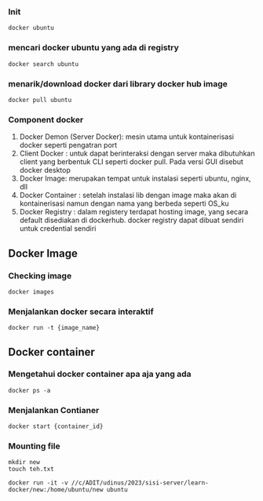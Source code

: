 ### Init

```
docker ubuntu
```

### mencari docker ubuntu yang ada di registry

```
docker search ubuntu
```

### menarik/download docker dari library docker hub image

```
docker pull ubuntu
```

### Component docker

1. Docker Demon (Server Docker): mesin utama untuk kontainerisasi docker seperti pengatran port
2. Client Docker : untuk dapat berinteraksi dengan server maka dibutuhkan client yang berbentuk CLI seperti docker pull. Pada versi GUI disebut docker desktop
3. Docker Image: merupakan tempat untuk instalasi seperti ubuntu, nginx, dll
4. Docker Container : setelah instalasi lib dengan image maka akan di kontainerisasi namun dengan nama yang berbeda seperti OS_ku
5. Docker Registry : dalam registery terdapat hosting image, yang secara default disediakan di dockerhub. docker registry dapat dibuat sendiri untuk credential sendiri

## Docker Image

### Checking image

```
docker images
```

### Menjalankan docker secara interaktif

```
docker run -t {image_name}
```

## Docker container

### Mengetahui docker container apa aja yang ada

```
docker ps -a
```

### Menjalankan Contianer

```
docker start {container_id}
```

### Mounting file

```
mkdir new
touch teh.txt

docker run -it -v //c/ADIT/udinus/2023/sisi-server/learn-docker/new:/home/ubuntu/new ubuntu
```

